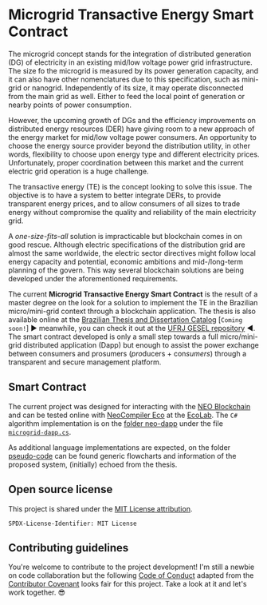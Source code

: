 # Microgrid Transactive Energy Smart Contract

The microgrid concept stands for the integration of distributed generation (DG) of electricity in an existing mid/low voltage power grid infrastructure.
The size fo the microgrid is measured by its power generation capacity, and it can also have other nomenclatures due to this specification, such as mini-grid or nanogrid.
Independently of its size, it may operate disconnected from the main grid as well.
Either to feed the local point of generation or nearby points of power consumption.

However, the upcoming growth of DGs and the efficiency improvements on distributed energy resources (DER) have giving room to a new approach of the energy market for mid/low voltage power consumers.
An opportunity to choose the energy source provider beyond the distribution utility, in other words, flexibility to choose upon energy type and different electricity prices.
Unfortunately, proper coordination between this market and the current electric grid operation is a huge challenge.

The transactive energy (TE) is the concept looking to solve this issue.
The objective is to have a system to better integrate DERs, to provide transparent energy prices, and to allow consumers of all sizes to trade energy without compromise the quality and reliability of the main electricity grid.

A *one-size-fits-all* solution is impracticable but blockchain comes in on good rescue.
Although electric specifications of the distribution grid are almost the same worldwide, the electric sector directives might follow local energy capacity and potential, economic ambitions and mid-/long-term planning of the govern.
This way several blockchain solutions are being developed under the aforementioned requirements.

The current **Microgrid Transactive Energy Smart Contract** is the result of a master degree on the look for a solution to implement the TE in the Brazilian micro/mini-grid context through a blockchain application.
The thesis is also available online at the [Brazilian Thesis and Dissertation Catalog](http://catalogodeteses.capes.gov.br/catalogo-teses/#!/) [`Coming soon!`] ▶️ meanwhile, you can check it out at the [UFRJ GESEL repository](http://www.gesel.ie.ufrj.br/app/webroot/files/publications/12_gabrich_2020_11_17.pdf) ◀️.
The smart contract developed is only a small step towards a full micro/mini-grid distributed application (Dapp) but enough to assist the power exchange between consumers and prosumers (*pro*ducers + con*sumers*) through a transparent and secure management platform.

## Smart Contract

The current project was designed for interacting with the [NEO Blockchain](https://github.com/neo-project/neo) and can be tested online with [NeoCompiler Eco](https://github.com/NeoResearch/neocompiler-eco) at the [EcoLab](https://neocompiler.io/#!/ecolab/compilers).
The `C#` algorithm implementation is on the [folder neo-dapp](/neo-dapp) under the file [`microgrid-dapp.cs`](/neo-dapp/microgrid-dapp.cs).

As additional language implementations are expected, on the folder [pseudo-code](/pseudo-code) can be found generic flowcharts and information of the proposed system, (initially) echoed from the thesis.

## Open source license

This project is shared under the [MIT License attribution](LICENSE).

`SPDX-License-Identifier: MIT License`

## Contributing guidelines

You're welcome to contribute to the project development!
I'm still a newbie on code collaboration but the following [Code of Conduct](/CONTRIBUTING.md) adapted from the [Contributor Covenant](https://www.contributor-covenant.org/) looks fair for this project.
Take a look at it and let's work together. :sunglasses:
